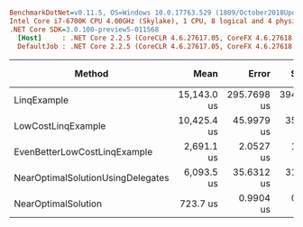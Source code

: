 ``` ini

BenchmarkDotNet=v0.11.5, OS=Windows 10.0.17763.529 (1809/October2018Update/Redstone5)
Intel Core i7-6700K CPU 4.00GHz (Skylake), 1 CPU, 8 logical and 4 physical cores
.NET Core SDK=3.0.100-preview5-011568
  [Host]     : .NET Core 2.2.5 (CoreCLR 4.6.27617.05, CoreFX 4.6.27618.01), 64bit RyuJIT
  DefaultJob : .NET Core 2.2.5 (CoreCLR 4.6.27617.05, CoreFX 4.6.27618.01), 64bit RyuJIT


```
|                            Method |        Mean |       Error |      StdDev | Ratio | RatioSD |    Gen 0 | Gen 1 | Gen 2 | Allocated |
|---------------------------------- |------------:|------------:|------------:|------:|--------:|---------:|------:|------:|----------:|
|                       LinqExample | 15,143.0 us | 295.7698 us | 394.8442 us | 20.75 |    0.54 | 109.3750 |     - |     - |  480000 B |
|                LowCostLinqExample | 10,425.4 us |  45.9979 us |  35.9121 us | 14.41 |    0.05 |        - |     - |     - |         - |
|      EvenBetterLowCostLinqExample |  2,691.1 us |   2.0527 us |   1.9201 us |  3.72 |    0.01 |        - |     - |     - |         - |
| NearOptimalSolutionUsingDelegates |  6,093.5 us |  35.6312 us |  31.5862 us |  8.42 |    0.05 |        - |     - |     - |         - |
|               NearOptimalSolution |    723.7 us |   0.9904 us |   0.8270 us |  1.00 |    0.00 |        - |     - |     - |         - |
